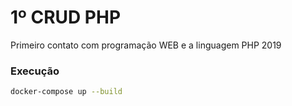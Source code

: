 # 1º CRUD PHP

Primeiro contato com programação WEB e a linguagem PHP 2019

### Execução
```sh
docker-compose up --build
```